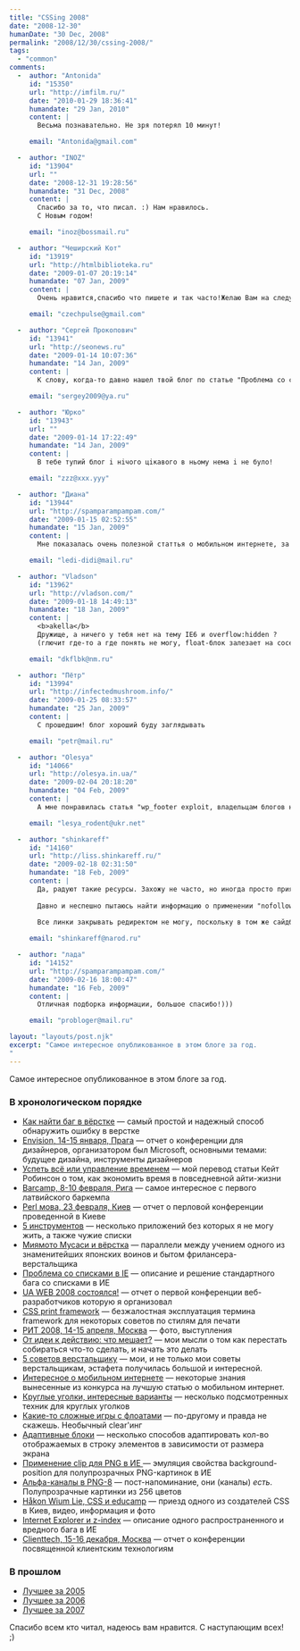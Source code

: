 ```yaml
---
title: "CSSing 2008"
date: "2008-12-30"
humanDate: "30 Dec, 2008"
permalink: "2008/12/30/cssing-2008/"
tags: 
  - "common"
comments: 
  -  author: "Antonida"
     id: "15350"
     url: "http://imfilm.ru/"
     date: "2010-01-29 18:36:41"
     humandate: "29 Jan, 2010"
     content: | 
       Весьма познавательно. Не зря потерял 10 минут!

     email: "Antonida@gmail.com"

  -  author: "INOZ"
     id: "13904"
     url: ""
     date: "2008-12-31 19:28:56"
     humandate: "31 Dec, 2008"
     content: | 
       Спасибо за то, что писал. :) Нам нравилось.
       С Новым годом!

     email: "inoz@bossmail.ru"

  -  author: "Чеширский Кот"
     id: "13919"
     url: "http://htmlbiblioteka.ru"
     date: "2009-01-07 20:19:14"
     humandate: "07 Jan, 2009"
     content: | 
       Очень нравится,спасибо что пишете и так часто!Желаю Вам на следующий год еще больше вдохновения!С Рождеством!

     email: "czechpulse@gmail.com"

  -  author: "Сергей Прокопович"
     id: "13941"
     url: "http://seonews.ru"
     date: "2009-01-14 10:07:36"
     humandate: "14 Jan, 2009"
     content: | 
       К слову, когда-то давно нашел твой блог по статье "Проблема со списками в IE", теперь регулярно захожу почитать :)

     email: "sergey2009@ya.ru"

  -  author: "Юрко"
     id: "13943"
     url: ""
     date: "2009-01-14 17:22:49"
     humandate: "14 Jan, 2009"
     content: | 
       В тебе тупий блог i нiчого цiкавого в ньому нема i не було!

     email: "zzz@xxx.yyy"

  -  author: "Диана"
     id: "13944"
     url: "http://spamparampampam.com/"
     date: "2009-01-15 02:52:55"
     humandate: "15 Jan, 2009"
     content: | 
       Мне показалась очень полезной статтья о мобильном интернете, за что и благодарю! ;)

     email: "ledi-didi@mail.ru"

  -  author: "Vladson"
     id: "13962"
     url: "http://vladson.com/"
     date: "2009-01-18 14:49:13"
     humandate: "18 Jan, 2009"
     content: | 
       <b>akella</b>
       Дружище, а ничего у тебя нет на тему IE6 и overflow:hidden ?
       (глючит где-то а где понять не могу, float-блок залезает на соседний див при том что в "нормальных" браузерах всё нормально)

     email: "dkflbk@nm.ru"

  -  author: "Пётр"
     id: "13994"
     url: "http://infectedmushroom.info/"
     date: "2009-01-25 08:33:57"
     humandate: "25 Jan, 2009"
     content: | 
       С прошедшим! блог хороший буду заглядывать

     email: "petr@mail.ru"

  -  author: "Olesya"
     id: "14066"
     url: "http://olesya.in.ua/"
     date: "2009-02-04 20:18:20"
     humandate: "04 Feb, 2009"
     content: | 
       А мне понравилась статья "wp_footer exploit, владельцам блогов на Wordpress", правда у себя такой бяки не нашла, но все-равно, на будущее.

     email: "lesya_rodent@ukr.net"

  -  author: "shinkareff"
     id: "14160"
     url: "http://liss.shinkareff.ru/"
     date: "2009-02-18 02:31:50"
     humandate: "18 Feb, 2009"
     content: | 
       Да, радуют такие ресурсы. Захожу не часто, но иногда просто приятно взглянуть, как он выглядит. Островок безупречного блогостиля. Спасибо. А теперь к делу.
       
       Давно и неспешно пытаюсь найти информацию о применении "nofollow" в блоге через CSS. А сейчас просто насущная необходимость. Реконструировал сайт, сделал в сайдбаре тринсляции с тематических форумов, их много. Для пользователя полезны, но Гугл с ума сойдёт. 
       
       Все линки закрывать редиректом не могу, поскольку в том же сайдбаре есть и ссылки партнёров. Напишите, пожалуйста, статью по этой теме, а?

     email: "shinkareff@narod.ru"

  -  author: "лада"
     id: "14152"
     url: "http://spamparampampam.com/"
     date: "2009-02-16 18:00:47"
     humandate: "16 Feb, 2009"
     content: | 
       Отличная подборка информации, большое спасибо!)))

     email: "probloger@mail.ru"

layout: "layouts/post.njk"
excerpt: "Самое интересное опубликованное в этом блоге за год.
"
---
```


Самое интересное опубликованное в этом блоге за год.
<!--more-->
<h3>В хронологическом порядке</h3>
<ul>
<li><a href="http://cssing.org.ua/2008/01/08/find-a-bug/">Как найти баг в вёрстке</a> &#8212; самый простой и надежный способ обнаружить ошибку в верстке</li>
<li><a href="http://cssing.org.ua/2008/01/21/envision-2008-prague/">Envision, 14-15 января, Прага</a> &#8212; отчет о конференции для дизайнеров, организатором был Microsoft, основными темами: будущее дизайна, инструменты дизайнеров</li>
<li><a href="http://cssing.org.ua/2008/01/28/time-management-2/">Успеть всё или управление временем</a> &#8212; мой перевод статьи Кейт Робинсон о том, как экономить время в повседневной айти-жизни</li>
<li><a href="http://cssing.org.ua/2008/02/13/barcamp-riga/">Barcamp, 8-10 февраля, Рига</a> &#8212; самое интересное с первого латвийского баркемпа</li>
<li><a href="http://cssing.org.ua/2008/02/25/permova-kiev-2008/">Perl мова, 23 февраля, Киев</a> &#8212; отчет о перловой конференции проведенной в Киеве</li>
<li><a href="http://cssing.org.ua/2008/02/27/5-things-icant-live-without/">5 инструментов</a> &#8212; несколько приложений без которых я не могу жить, а также чужие списки</li>
<li><a href="http://cssing.org.ua/2008/03/01/miyamoto-musasi/">Миямото Мусаси и вёрстка</a> &#8212; параллели между учением одного из знаменитейших японских воинов и бытом фрилансера-верстальщика</li>
<li><a href="http://cssing.org.ua/2008/03/09/ul-li-ie-bug/">Проблема со списками в IE</a> &#8212; описание и решение стандартного бага со списками в ИЕ</li>
<li><a href="http://cssing.org.ua/2008/03/30/uaweb2008-done/">UA WEB 2008 состоялся!</a> &#8212; отчет о первой конференции веб-разработчиков которую я организовал</li>
<li><a href="http://cssing.org.ua/2008/04/07/css-print-framework/">CSS print framework</a> &#8212; безжалостная эксплуатация термина framework для некоторых советов по стилям для печати</li>
<li><a href="http://cssing.org.ua/2008/04/18/rit-2008-moscow/">РИТ 2008, 14-15 апреля, Москва</a> &#8212; фото, выступления</li>
<li><a href="http://cssing.org.ua/2008/05/04/idea-to-action-smth-is-missin/">От идеи к действию: что мешает?</a> &#8212; мои мысли о том как перестать собираться что-то сделать, и начать это делать</li>
<li><a href="http://cssing.org.ua/2008/05/21/5-things-to-remembe/">5 советов верстальщику</a> &#8212; мои, и не только мои советы верстальщикам, эстафета получилась большой и интересной.</li>
<li><a href="http://cssing.org.ua/2008/05/29/mobile-web-some-facts/">Интересное о мобильном интернете</a> &#8212; некоторые знания вынесенные из конкурса на лучшую статью о мобильном интернет.</li>
<li><a href="http://cssing.org.ua/2008/06/23/rounded-corners-unusual-approach/">Круглые уголки, интересные варианты</a> &#8212; несколько подсмотренных техник для круглых уголков</li>
<li><a href="http://cssing.org.ua/2008/08/29/float-mess/">Какие-то сложные игры c флоатами</a> &#8212; по-другому и правда не скажешь. Необычный clear'инг</li>
<li><a href="http://cssing.org.ua/2008/09/17/adaptive-boxes/">Адаптивные блоки</a> &#8212; несколько способов адаптировать кол-во отображаемых в строку элементов в зависимости от размера экрана</li>
<li><a href="http://cssing.org.ua/2008/10/01/clip-it-baby/">Применение clip для PNG в ИЕ </a> &#8212; эмуляция свойства background-position для полупрозрачных PNG-картинок в ИЕ</li>
<li><a href="http://cssing.org.ua/2008/11/07/png-8-alpha/">Альфа-каналы в PNG-8</a> &#8212; пост-напоминание, они (каналы) <em>есть</em>. Полупрозрачные картинки из 256 цветов</li>
<li><a href="http://cssing.org.ua/2008/11/18/hakon-wium-lie-css-educamp/">H&#229;kon Wium Lie, CSS и educamp</a> &#8212; приезд одного из создателей CSS в Киев, видео, информация и фото</li>
<li><a href="http://cssing.org.ua/2008/12/07/internet-explorer-z-index/">Internet Explorer и z-index</a> &#8212; описание одного распространенного и вредного бага в ИЕ</li>
<li><a href="http://cssing.org.ua/2008/12/19/clienttech/">Clienttech, 15-16 декабря, Москва</a> &#8212; отчет о конференции посвященной клиентским технологиям</li>
</ul>
<h3>В прошлом</h3>
<ul>
<li><a href="http://cssing.org.ua/2005/12/27/cssing-highlights-2005/">Лучшее за 2005</a></li>
<li><a href="http://cssing.org.ua/2006/12/28/cssing-2006/">Лучшее за 2006</a></li>
<li><a href="http://cssing.org.ua/2007/12/27/cssing-2007/">Лучшее за 2007</a></li>
</ul>

Спасибо всем кто читал, надеюсь вам нравится.
С наступающим всех! ;)
